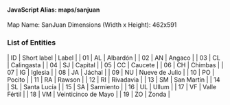 #### JavaScript Alias: maps/sanjuan

Map Name: SanJuan
Dimensions (Width x Height): 462x591

### List of Entities

| ID  | Short label | Label               |
| 01  | AL          | Albardón            |
| 02  | AN          | Angaco              |
| 03  | CL          | Calingasta          |
| 04  | SJ          | Capital             |
| 05  | CC          | Caucete             |
| 06  | CH          | Chimbas             |
| 07  | IG          | Iglesia             |
| 08  | JA          | Jáchal              |
| 09  | NU          | Nueve de Julio      |
| 10  | PO          | Pocito              |
| 11  | RA          | Rawson              |
| 12  | RI          | Rivadavia           |
| 13  | SM          | San Martín          |
| 14  | SL          | Santa Lucía         |
| 15  | SA          | Sarmiento           |
| 16  | UL          | Ullum               |
| 17  | VF          | Valle Fértil        |
| 18  | VM          | Veinticinco de Mayo |
| 19  | ZO          | Zonda               |

